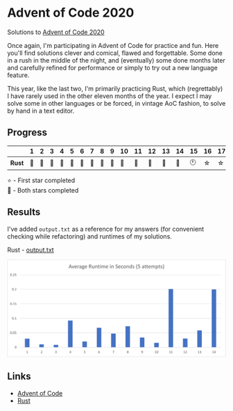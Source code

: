 # Advent of Code 2020
Solutions to [Advent of Code 2020](https://adventofcode.com/2020)

Once again, I'm participating in Advent of Code for practice and fun. Here you'll find solutions clever and comical,
flawed and forgettable. Some done in a rush in the middle of the night, and (eventually) some done months later and
carefully refined for performance or simply to try out a new language feature.

This year, like the last two, I'm primarily practicing Rust, which (regrettably) I have rarely used in the other
eleven months of the year. I expect I may solve some in other languages or be forced, in vintage AoC fashion, to solve
by hand in a text editor.

## Progress

|      |1|2|3|4|5|6|7|8|9|10|11|12|13|14|15|16|17|18|19|20|21|22|23|24|25|
|------|-|-|-|-|-|-|-|-|-|--|--|--|--|--|--|--|--|--|--|--|--|--|--|--|--|
|**Rust**|🌟|🌟|🌟|🌟|🌟|🌟|🌟|🌟|🌟|🌟|🌟|🌟|🌟|🌟|🕚|☆|☆|☆|☆|☆|☆|☆|☆|☆|☆|

⭐ - First star completed\
🌟 - Both stars completed

## Results
I've added `output.txt` as a reference for my answers (for convenient checking while refactoring) and runtimes of my solutions.

Rust - [output.txt](rust/output.txt)

![Average runtimes](rust/RuntimesChart.png)

## Links
* [Advent of Code](https://adventofcode.com)
* [Rust](https://www.rust-lang.org)